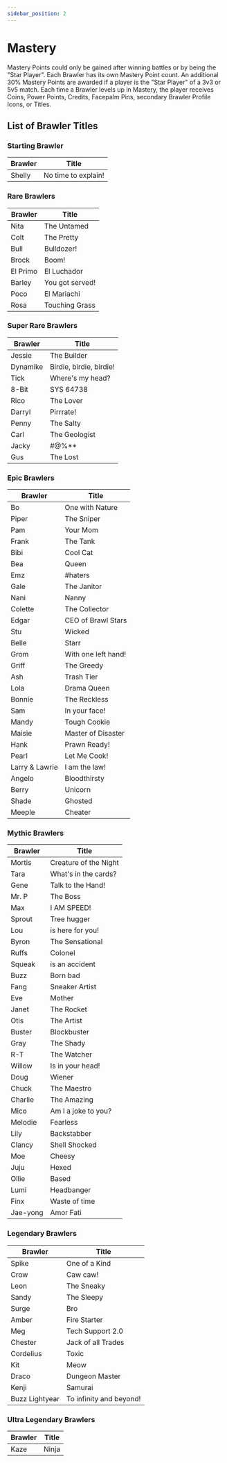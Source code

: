 ```yaml
---
sidebar_position: 2
---
```


# Mastery

Mastery Points could only be gained after winning battles or by being the "Star Player". Each Brawler has its own Mastery Point count. An additional 30% Mastery Points are awarded if a player is the "Star Player" of a 3v3 or 5v5 match. Each time a Brawler levels up in Mastery, the player receives Coins, Power Points, Credits, Facepalm Pins, secondary Brawler Profile Icons, or Titles.

## List of Brawler Titles

### Starting Brawler

| Brawler | Title               |
| ------- | ------------------- |
| Shelly  | No time to explain! |

### Rare Brawlers

| Brawler  | Title           |
| -------- | --------------- |
| Nita     | The Untamed     |
| Colt     | The Pretty      |
| Bull     | Bulldozer!      |
| Brock    | Boom!           |
| El Primo | El Luchador     |
| Barley   | You got served! |
| Poco     | El Mariachi     |
| Rosa     | Touching Grass  |

### Super Rare Brawlers

| Brawler  | Title                   |
| -------- | ----------------------- |
| Jessie   | The Builder             |
| Dynamike | Birdie, birdie, birdie! |
| Tick     | Where's my head?        |
| 8-Bit    | SYS 64738               |
| Rico     | The Lover               |
| Darryl   | Pirrrate!               |
| Penny    | The Salty               |
| Carl     | The Geologist           |
| Jacky    | #@%\*\*                 |
| Gus      | The Lost                |

### Epic Brawlers

| Brawler        | Title               |
| -------------- | ------------------- |
| Bo             | One with Nature     |
| Piper          | The Sniper          |
| Pam            | Your Mom            |
| Frank          | The Tank            |
| Bibi           | Cool Cat            |
| Bea            | Queen               |
| Emz            | #haters             |
| Gale           | The Janitor         |
| Nani           | Nanny               |
| Colette        | The Collector       |
| Edgar          | CEO of Brawl Stars  |
| Stu            | Wicked              |
| Belle          | Starr               |
| Grom           | With one left hand! |
| Griff          | The Greedy          |
| Ash            | Trash Tier          |
| Lola           | Drama Queen         |
| Bonnie         | The Reckless        |
| Sam            | In your face!       |
| Mandy          | Tough Cookie        |
| Maisie         | Master of Disaster  |
| Hank           | Prawn Ready!        |
| Pearl          | Let Me Cook!        |
| Larry & Lawrie | I am the law!       |
| Angelo         | Bloodthirsty        |
| Berry          | Unicorn             |
| Shade          | Ghosted             |
| Meeple         | Cheater             |

### Mythic Brawlers

| Brawler  | Title                 |
| -------- | --------------------- |
| Mortis   | Creature of the Night |
| Tara     | What's in the cards?  |
| Gene     | Talk to the Hand!     |
| Mr. P    | The Boss              |
| Max      | I AM SPEED!           |
| Sprout   | Tree hugger           |
| Lou      | is here for you!      |
| Byron    | The Sensational       |
| Ruffs    | Colonel               |
| Squeak   | is an accident        |
| Buzz     | Born bad              |
| Fang     | Sneaker Artist        |
| Eve      | Mother                |
| Janet    | The Rocket            |
| Otis     | The Artist            |
| Buster   | Blockbuster           |
| Gray     | The Shady             |
| R-T      | The Watcher           |
| Willow   | Is in your head!      |
| Doug     | Wiener                |
| Chuck    | The Maestro           |
| Charlie  | The Amazing           |
| Mico     | Am I a joke to you?   |
| Melodie  | Fearless              |
| Lily     | Backstabber           |
| Clancy   | Shell Shocked         |
| Moe      | Cheesy                |
| Juju     | Hexed                 |
| Ollie    | Based                 |
| Lumi     | Headbanger            |
| Finx     | Waste of time         |
| Jae-yong | Amor Fati             |

### Legendary Brawlers

| Brawler        | Title                   |
| -------------- | ----------------------- |
| Spike          | One of a Kind           |
| Crow           | Caw caw!                |
| Leon           | The Sneaky              |
| Sandy          | The Sleepy              |
| Surge          | Bro                     |
| Amber          | Fire Starter            |
| Meg            | Tech Support 2.0        |
| Chester        | Jack of all Trades      |
| Cordelius      | Toxic                   |
| Kit            | Meow                    |
| Draco          | Dungeon Master          |
| Kenji          | Samurai                 |
| Buzz Lightyear | To infinity and beyond! |

### Ultra Legendary Brawlers

| Brawler | Title |
| ------- | ----- |
| Kaze    | Ninja |

